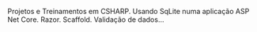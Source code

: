 Projetos e Treinamentos em CSHARP.
Usando SqLite numa aplicação ASP Net Core.
Razor.
Scaffold.
Validação de dados...
